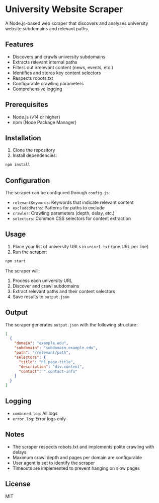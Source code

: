 # University Website Scraper

A Node.js-based web scraper that discovers and analyzes university website subdomains and relevant paths.

## Features

- Discovers and crawls university subdomains
- Extracts relevant internal paths
- Filters out irrelevant content (news, events, etc.)
- Identifies and stores key content selectors
- Respects robots.txt
- Configurable crawling parameters
- Comprehensive logging

## Prerequisites

- Node.js (v14 or higher)
- npm (Node Package Manager)

## Installation

1. Clone the repository
2. Install dependencies:
```bash
npm install
```

## Configuration

The scraper can be configured through `config.js`:

- `relevantKeywords`: Keywords that indicate relevant content
- `excludedPaths`: Patterns for paths to exclude
- `crawler`: Crawling parameters (depth, delay, etc.)
- `selectors`: Common CSS selectors for content extraction

## Usage

1. Place your list of university URLs in `uniurl.txt` (one URL per line)
2. Run the scraper:
```bash
npm start
```

The scraper will:
1. Process each university URL
2. Discover and crawl subdomains
3. Extract relevant paths and their content selectors
4. Save results to `output.json`

## Output

The scraper generates `output.json` with the following structure:

```json
[
  {
    "domain": "example.edu",
    "subdomain": "subdomain.example.edu",
    "path": "/relevant/path",
    "selectors": {
      "title": "h1.page-title",
      "description": "div.content",
      "contact": ".contact-info"
    }
  }
]
```

## Logging

- `combined.log`: All logs
- `error.log`: Error logs only

## Notes

- The scraper respects robots.txt and implements polite crawling with delays
- Maximum crawl depth and pages per domain are configurable
- User agent is set to identify the scraper
- Timeouts are implemented to prevent hanging on slow pages

## License

MIT 